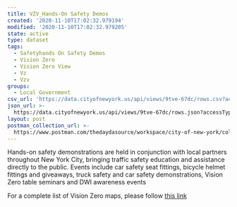 ```yaml
---
title: VZV_Hands-On Safety Demos
created: '2020-11-10T17:02:32.979194'
modified: '2020-11-10T17:02:32.979205'
state: active
type: dataset
tags:
  - Safetyhands On Safety Demos
  - Vision Zero
  - Vision Zero View
  - Vz
  - Vzv
groups:
  - Local Government
csv_url: 'https://data.cityofnewyork.us/api/views/9tve-67dc/rows.csv?accessType=DOWNLOAD'
json_url: >-
  https://data.cityofnewyork.us/api/views/9tve-67dc/rows.json?accessType=DOWNLOAD
layout: post
postman_collection_url: >-
  https://www.postman.com/thedaydasource/workspace/city-of-new-york/collection/15909983-93929c1a-548c-4124-a26c-69f1ea6446f8
---
```

Hands-on safety demonstrations are held in conjunction with local partners throughout New York City, bringing traffic safety education and assistance directly to the public. Events include car safety seat fittings, bicycle helmet fittings and giveaways, truck safety and car safety demonstrations, Vision Zero table seminars and DWI awareness events

For a complete list of Vision Zero maps, please follow <a href="https://data.cityofnewyork.us/browse?q=vzv&sortBy=last_modified&utf8=%E2%9C%93">this link</a>

